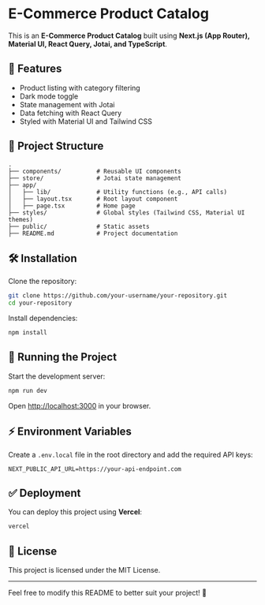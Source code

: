 # E-Commerce Product Catalog

This is an **E-Commerce Product Catalog** built using **Next.js (App Router), Material UI, React Query, Jotai, and TypeScript**.

## 🚀 Features
- Product listing with category filtering
- Dark mode toggle
- State management with Jotai
- Data fetching with React Query
- Styled with Material UI and Tailwind CSS

## 📂 Project Structure
```
.
├── components/          # Reusable UI components
├── store/               # Jotai state management
├── app/
│   ├── lib/             # Utility functions (e.g., API calls)
│   ├── layout.tsx       # Root layout component
│   ├── page.tsx         # Home page
├── styles/              # Global styles (Tailwind CSS, Material UI themes)
├── public/              # Static assets
├── README.md            # Project documentation
```

## 🛠️ Installation

Clone the repository:
```bash
git clone https://github.com/your-username/your-repository.git
cd your-repository
```

Install dependencies:
```bash
npm install
```

## 🚀 Running the Project
Start the development server:
```bash
npm run dev
```
Open [http://localhost:3000](http://localhost:3000) in your browser.

## ⚡ Environment Variables
Create a `.env.local` file in the root directory and add the required API keys:
```
NEXT_PUBLIC_API_URL=https://your-api-endpoint.com
```

## ✅ Deployment
You can deploy this project using **Vercel**:
```bash
vercel
```

## 📜 License
This project is licensed under the MIT License.

---

Feel free to modify this README to better suit your project! 🚀

